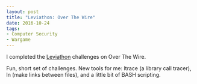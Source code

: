```yaml
---
layout: post
title: "Leviathon: Over The Wire"
date: 2016-10-24
tags:
- Computer Security
- Wargame
---
```


I completed the <a href=http://overthewire.org/wargames/leviathan/>Leviathon</a>
challenges on Over The Wire. 
<!--end excerpt-->

Fun, short set of challenges. New tools for me: ltrace (a library call tracer),
ln (make links between files), and a little bit of BASH scripting. 
